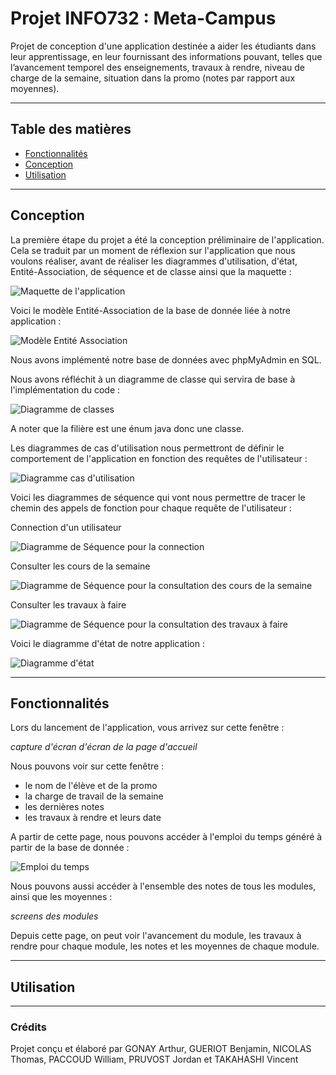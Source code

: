 # Projet INFO732 : Meta-Campus

Projet de conception d'une application destinée a aider les étudiants dans leur apprentissage, en leur fournissant des informations pouvant, telles que l’avancement temporel des enseignements, travaux à rendre, niveau de charge de la semaine, situation dans la promo (notes par rapport aux moyennes).

---
## Table des matières
- [Fonctionnalités](#fonctionnalités)
- [Conception](#conception)
- [Utilisation](#utilisation)

---
## Conception
La première étape du projet a été la conception préliminaire de l'application. Cela se traduit par un moment de réflexion sur l'application que nous voulons réaliser, avant de réaliser les diagrammes d'utilisation, d'état, Entité-Association,  de séquence et de classe ainsi que la maquette :

![Maquette de l'application](maquette.png)

Voici le modèle Entité-Association de la base de donnée liée à notre application :

![Modèle Entité Association](EntiteAssociation.png)

Nous avons implémenté notre base de données avec phpMyAdmin en SQL. 

Nous avons réfléchit à un diagramme de classe qui servira de base à l'implémentation du code :

![Diagramme de classes](diagrammeClasse.png)

A noter que la filière est une énum java donc une classe.

Les diagrammes de cas d'utilisation nous permettront de définir le comportement de l'application en fonction des requêtes de l'utilisateur :


![Diagramme cas d'utilisation](useCase.png)


Voici les diagrammes de séquence qui vont nous permettre de tracer le chemin des appels de fonction pour chaque requête de l'utilisateur :

Connection d'un utilisateur

![Diagramme de Séquence pour la connection](sequenceConnection.png)

Consulter les cours de la semaine

![Diagramme de Séquence pour la consultation des cours de la semaine](consulterCoursSemaine.png)

Consulter les travaux à faire

![Diagramme de Séquence pour la consultation des travaux à faire](consulterTravailAFaire.png)

Voici le diagramme d'état de notre application :

![Diagramme d'état](diagrammeEtat.png)

---
## Fonctionnalités
Lors du lancement de l'application, vous arrivez sur cette fenêtre :

*capture d'écran d'écran de la page d'accueil*

Nous pouvons voir sur cette fenêtre :
 - le nom de l'élève et de la promo
 - la charge de travail de la semaine
 - les dernières notes
 - les travaux à rendre et leurs date

A partir de cette page, nous pouvons accéder à l'emploi du temps généré à partir de la base de donnée : 

![Emploi du temps](emploiDuTemps.png)

Nous pouvons aussi accéder à l'ensemble des notes de tous les modules, ainsi que les moyennes :

*screens des modules*

Depuis cette page, on peut voir l'avancement du module, les travaux à rendre pour chaque module, les notes et les moyennes de chaque module.

---
## Utilisation

---
### Crédits
Projet conçu et élaboré par GONAY Arthur, GUERIOT Benjamin, NICOLAS Thomas, PACCOUD William, PRUVOST Jordan et TAKAHASHI Vincent
